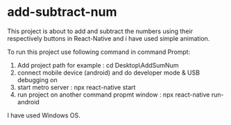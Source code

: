 # add-subtract-num
This project is about to add and subtract the numbers using their respectively buttons in React-Native and i have used simple animation.

To run this project use following command in command Prompt:

1) Add project path for example : cd Desktop\AddSumNum
2) connect mobile device (android) and do developer mode & USB debugging on
3) start metro server : npx react-native start 
4) run project on another command propmt window : npx react-native run-android


I have used Windows OS.
